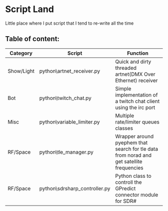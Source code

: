 # Script Land

Little place where I put script that I tend to re-write all the time
## Table of content:
|Category|Script|Function|
|--|--|--|
|Show/Light|python\artnet_receiver.py|Quick and dirty threaded artnet(DMX Over Ethernet) receiver|
|Bot|python\twitch_chat.py|Simple implementation of a twitch chat client using the irc port|
|Misc|python\variable_limiter.py|Multiple rate/limiter queues classes|
|RF/Space|python\tle_manager.py|Wrapper around pyephem that search for tle data from norad and get satellite frequencies|
|RF/Space|python\sdrsharp_controller.py|Python class to controll the GPredict connector module for SDR#|
